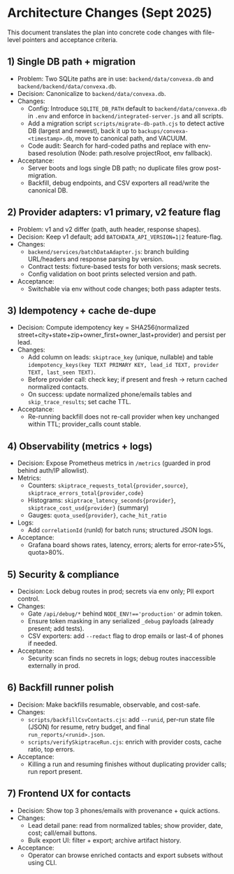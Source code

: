 # Architecture Changes (Sept 2025)

This document translates the plan into concrete code changes with file-level pointers and acceptance criteria.

## 1) Single DB path + migration
- Problem: Two SQLite paths are in use: `backend/data/convexa.db` and `backend/backend/data/convexa.db`.
- Decision: Canonicalize to `backend/data/convexa.db`.
- Changes:
  - Config: Introduce `SQLITE_DB_PATH` default to `backend/data/convexa.db` in `.env` and enforce in `backend/integrated-server.js` and all scripts.
  - Add a migration script `scripts/migrate-db-path.cjs` to detect active DB (largest and newest), back it up to `backups/convexa-<timestamp>.db`, move to canonical path, and VACUUM.
  - Code audit: Search for hard-coded paths and replace with env-based resolution (Node: path.resolve projectRoot, env fallback).
- Acceptance:
  - Server boots and logs single DB path; no duplicate files grow post-migration.
  - Backfill, debug endpoints, and CSV exporters all read/write the canonical DB.

## 2) Provider adapters: v1 primary, v2 feature flag
- Problem: v1 and v2 differ (path, auth header, response shapes).
- Decision: Keep v1 default; add `BATCHDATA_API_VERSION=1|2` feature-flag.
- Changes:
  - `backend/services/batchDataAdapter.js`: branch building URL/headers and response parsing by version.
  - Contract tests: fixture-based tests for both versions; mask secrets.
  - Config validation on boot prints selected version and path.
- Acceptance:
  - Switchable via env without code changes; both pass adapter tests.

## 3) Idempotency + cache de-dupe
- Decision: Compute idempotency key = SHA256(normalized street+city+state+zip+owner_first+owner_last+provider) and persist per lead.
- Changes:
  - Add column on leads: `skiptrace_key` (unique, nullable) and table `idempotency_keys(key TEXT PRIMARY KEY, lead_id TEXT, provider TEXT, last_seen TEXT)`.
  - Before provider call: check key; if present and fresh -> return cached normalized contacts.
  - On success: update normalized phone/emails tables and `skip_trace_results`; set cache TTL.
- Acceptance:
  - Re-running backfill does not re-call provider when key unchanged within TTL; provider_calls count stable.

## 4) Observability (metrics + logs)
- Decision: Expose Prometheus metrics in `/metrics` (guarded in prod behind auth/IP allowlist).
- Metrics:
  - Counters: `skiptrace_requests_total{provider,source}`, `skiptrace_errors_total{provider,code}`
  - Histograms: `skiptrace_latency_seconds{provider}`, `skiptrace_cost_usd{provider}` (summary)
  - Gauges: `quota_used{provider}`, `cache_hit_ratio`
- Logs:
  - Add `correlationId` (runId) for batch runs; structured JSON logs.
- Acceptance:
  - Grafana board shows rates, latency, errors; alerts for error-rate>5%, quota>80%.

## 5) Security & compliance
- Decision: Lock debug routes in prod; secrets via env only; PII export control.
- Changes:
  - Gate `/api/debug/*` behind `NODE_ENV!=='production'` or admin token.
  - Ensure token masking in any serialized `_debug` payloads (already present; add tests).
  - CSV exporters: add `--redact` flag to drop emails or last-4 of phones if needed.
- Acceptance:
  - Security scan finds no secrets in logs; debug routes inaccessible externally in prod.

## 6) Backfill runner polish
- Decision: Make backfills resumable, observable, and cost-safe.
- Changes:
  - `scripts/backfillCsvContacts.cjs`: add `--runid`, per-run state file (JSON) for resume, retry budget, and final `run_reports/<runid>.json`.
  - `scripts/verifySkiptraceRun.cjs`: enrich with provider costs, cache ratio, top errors.
- Acceptance:
  - Killing a run and resuming finishes without duplicating provider calls; run report present.

## 7) Frontend UX for contacts
- Decision: Show top 3 phones/emails with provenance + quick actions.
- Changes:
  - Lead detail pane: read from normalized tables; show provider, date, cost; call/email buttons.
  - Bulk export UI: filter + export; archive artifact history.
- Acceptance:
  - Operator can browse enriched contacts and export subsets without using CLI.
